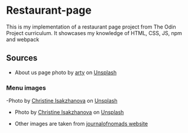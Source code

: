 # Restaurant-page

This is my implementation of a restaurant page project from The Odin Project curriculum. It showcases my knowledge of HTML, CSS, JS, npm and webpack

## Sources

- About us page photo by <a href="https://unsplash.com/@artycial?utm_source=unsplash&utm_medium=referral&utm_content=creditCopyText">arty</a> on <a href="https://unsplash.com/photos/j1XxYgp3XJY?utm_source=unsplash&utm_medium=referral&utm_content=creditCopyText">Unsplash</a>

### Menu images

-Photo by <a href="https://unsplash.com/@bulochka?utm_source=unsplash&utm_medium=referral&utm_content=creditCopyText">Christine Isakzhanova</a> on <a href="https://unsplash.com/s/photos/Khachapuri?utm_source=unsplash&utm_medium=referral&utm_content=creditCopyText">Unsplash</a>

- Photo by <a href="https://unsplash.com/@bulochka?utm_source=unsplash&utm_medium=referral&utm_content=creditCopyText">Christine Isakzhanova</a> on <a href="https://unsplash.com/s/photos/Khinkali?utm_source=unsplash&utm_medium=referral&utm_content=creditCopyText">Unsplash</a>

- Other images are taken from <a href="https://www.journalofnomads.com/georgian-food-georgian-cuisine/">journalofnomads website</a>
